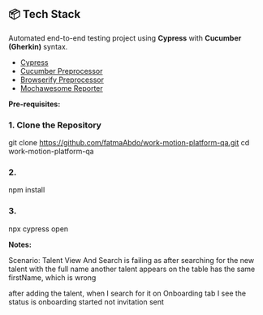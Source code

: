 ## 📦 Tech Stack

Automated end-to-end testing project using **Cypress** with **Cucumber (Gherkin)** syntax.
- [Cypress](https://docs.cypress.io/)
- [Cucumber Preprocessor](https://github.com/badeball/cypress-cucumber-preprocessor)
- [Browserify Preprocessor](https://github.com/cypress-io/browserify-preprocessor)
- [Mochawesome Reporter](https://github.com/adamgruber/mochawesome)


**Pre-requisites:**

### 1. Clone the Repository


git clone https://github.com/fatmaAbdo/work-motion-platform-qa.git
cd work-motion-platform-qa

### 2.
npm install

### 3.

npx cypress open

**Notes:**

Scenario: Talent View And Search is failing as after searching for the new talent with the full name another talent appears on the table has the same firstName, which is wrong

after adding the talent, when I search for it on Onboarding tab I see the status is onboarding started not invitation sent
